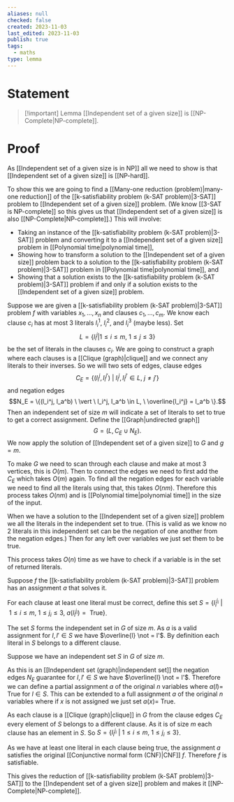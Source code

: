 ```yaml
---
aliases: null
checked: false
created: 2023-11-03
last_edited: 2023-11-03
publish: true
tags:
  - maths
type: lemma
---
```

# Statement

> [!important] Lemma
> [[Independent set of a given size]] is [[NP-Complete|NP-complete]].

# Proof

As [[Independent set of a given size is in NP]] all we need to show is that [[Independent set of a given size]] is [[NP-hard]].

To show this we are going to find a [[Many-one reduction (problem)|many-one reduction]] of the [[k-satisfiability problem (k-SAT problem)|3-SAT]] problem to [[Independent set of a given size]] problem. (We know [[3-SAT is NP-complete]] so this gives us that [[Independent set of a given size]] is also [[NP-Complete|NP-complete]].) This will involve:

- Taking an instance of the [[k-satisfiability problem (k-SAT problem)|3-SAT]] problem and converting it to a [[Independent set of a given size]] problem in [[Polynomial time|polynomial time]],
- Showing how to transform a solution to the [[Independent set of a given size]] problem back to a solution to the [[k-satisfiability problem (k-SAT problem)|3-SAT]] problem in [[Polynomial time|polynomial time]], and
- Showing that a solution exists to the [[k-satisfiability problem (k-SAT problem)|3-SAT]] problem if and only if a solution exists to the [[Independent set of a given size]] problem.

Suppose we are given a [[k-satisfiability problem (k-SAT problem)|3-SAT]] problem $f$ with variables $x_1, \ldots, x_n$ and clauses $c_1, \ldots, c_m$.
We know each clause $c_i$ has at most 3 literals $l_i^1$, $l_i^2$, and $l_i^3$ (maybe less). Set
$$L = \{l_i^j \vert 1 \leq i \leq m, \ 1 \leq j \leq 3\}$$ be the set of literals in the clauses $c_i$. We are going to construct a graph where each clauses is a [[Clique (graph)|clique]] and we connect any literals to their inverses. So we will two sets of edges, clause edges
$$C_E = \{(l_i^j, l_i^{j'}) \ \vert \ l_i^j, l_i^{j'} \in L, \ j \not = j'\}$$
and negation edges
$$N_E = \{(l_i^j, l_a^b) \ \vert \ l_i^j, l_a^b \in L, \ \overline{l_i^j} = l_a^b \}.$$
Then an independent set of size $m$ will indicate a set of literals to set to true to get a correct assignment. Define the [[Graph|undirected graph]]
$$G = (L, C_E \cup N_E).$$
We now apply the solution of [[Independent set of a given size]] to $G$ and $g = m$.

To make $G$ we need to scan through each clause and make at most 3 vertices, this is $O(m)$. Then to connect the edges we need to first add the $C_E$ which takes $O(m)$ again. To find all the negation edges for each variable we need to find all the literals using that, this takes $O(nm)$. Therefore this process takes $O(nm)$ and is [[Polynomial time|polynomial time]] in the size of the input.

When we have a solution to the [[Independent set of a given size]] problem we all the literals in the independent set to true. (This is valid as we know no 2 literals in this independent set can be the negation of one another from the negation edges.) Then for any left over variables we just set them to be true.

This process takes $O(n)$ time as we have to check if a variable is in the set of returned literals.

Suppose $f$ the [[k-satisfiability problem (k-SAT problem)|3-SAT]] problem has an assignment $a$ that solves it.

For each clause at least one literal must be correct, define this set $S = \{l_i^{j_i}\ \vert \ 1 \leq i \leq m, \ 1 \leq j_i \leq 3, \ a(l_i^{j_i}) = \mbox{ True} \}$.

The set $S$ forms the independent set in $G$ of size $m$. As $a$ is a valid assignment for $l, l' \in S$ we have $\overline{l} \not = l'$. By definition each literal in $S$ belongs to a different clause.

Suppose we have an independent set $S$ in $G$ of size $m$.

As this is an [[Independent set (graph)|independent set]] the negation edges $N_E$ guarantee for $l, l' \in S$  we have $\overline{l} \not = l'$. Therefore we can define a partial assignment $a$ of the original $n$ variables where $a(l) =$ True for $l \in S$. This can be extended to a full assignment $a$ of the original $n$ variables where if $x$ is not assigned we just set $a(x) =$ True.

As each clause is a [[Clique (graph)|clique]] in $G$ from the clause edges $C_E$ every element of $S$ belongs to a different clause. As it is of size $m$ each clause has an element in $S$. So $S = \{l_i^{j_i}\ \vert \ 1 \leq i \leq m, \ 1 \leq j_i \leq 3 \}$.

As we have at least one literal in each clause being true, the assignment $a$ satisfies the original [[Conjunctive normal form (CNF)|CNF]] $f$. Therefore $f$ is satisfiable.

This gives the reduction of [[k-satisfiability problem (k-SAT problem)|3-SAT]] to the [[Independent set of a given size]] problem and makes it [[NP-Complete|NP-complete]].

